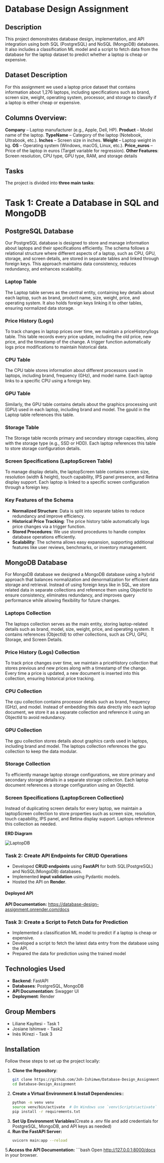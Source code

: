 # Database Design Assignment

## Description
This project demonstrates database design, implementation, and API integration using both SQL (PostgreSQL) and NoSQL (MongoDB) databases. It also includes a classification ML model and a script to fetch data from the database for the laptop dataset to predict whether a laptop is cheap or expensive.

## Dataset Description

For this assignment we used a laptop price dataset that  contains information about 1,276 laptops, including specifications such as brand, screen size, weight, operating system, processor, and storage to classify if a laptop is either cheap or expensive.

## Columns Overview:

**Company** – Laptop manufacturer (e.g., Apple, Dell, HP).
**Product** – Model name of the laptop.
**TypeName** – Category of the laptop (Notebook, Ultrabook, etc.).
**Inches** – Screen size in inches.
**Weight** – Laptop weight in kg.
**OS** – Operating system (Windows, macOS, Linux, etc.).
**Price_euros** – Price of the laptop in euros (Target variable for regression).
**Other Features**: Screen resolution, CPU type, GPU type, RAM, and storage details

## Tasks

The project is divided into **three main tasks**:

# Task 1: Create a Database in SQL and MongoDB

## PostgreSQL Database

Our PostgreSQL database is designed to store and manage information about laptops and their specifications efficiently. The schema follows a relational structure where different aspects of a laptop, such as CPU, GPU, storage, and screen details, are stored in separate tables and linked through foreign keys. This approach maintains data consistency, reduces redundancy, and enhances scalability.

### Laptop Table
The Laptop table serves as the central entity, containing key details about each laptop, such as brand, product name, size, weight, price, and operating system. It also holds foreign keys linking it to other tables, ensuring normalized data storage.

### Price History (Logs)
To track changes in laptop prices over time, we maintain a priceHistory/logs table. This table records every price update, including the old price, new price, and the timestamp of the change. A trigger function automatically logs price modifications to maintain historical data.

### CPU Table
The CPU table stores information about different processors used in laptops, including brand, frequency (GHz), and model name. Each laptop links to a specific CPU using a foreign key.

### GPU Table
Similarly, the GPU table contains details about the graphics processing unit (GPU) used in each laptop, including brand and model. The gpuId in the Laptop table references this table.

### Storage Table
The Storage table records primary and secondary storage capacities, along with the storage type (e.g., SSD or HDD). Each laptop references this table to store storage configuration details.

### Screen Specifications (LaptopScreen Table)
To manage display details, the laptopScreen table contains screen size, resolution (width & height), touch capability, IPS panel presence, and Retina display support. Each laptop is linked to a specific screen configuration through a foreign key.

### Key Features of the Schema
- **Normalized Structure**: Data is split into separate tables to reduce redundancy and improve efficiency.
- **Historical Price Tracking**: The price history table automatically logs price changes via a trigger function.
- **Stored Procedures**: We use stored procedures to handle complex database operations efficiently.
- **Scalability**: The schema allows easy expansion, supporting additional features like user reviews, benchmarks, or inventory management.

## MongoDB Database

For MongoDB database we designed a MongoDB database using a hybrid approach that balances normalization and denormalization for efficient data storage and retrieval. Instead of using foreign keys like in SQL, we store related data in separate collections and reference them using ObjectId to ensure consistency, eliminates redundancy, and improves query performance while allowing flexibility for future changes.

### Laptops Collection
The laptops collection serves as the main entity, storing laptop-related details such as brand, model, size, weight, price, and operating system. It contains references (ObjectId) to other collections, such as CPU, GPU, Storage, and Screen Details.

### Price History (Logs) Collection
To track price changes over time, we maintain a priceHistory collection that stores previous and new prices along with a timestamp of the change. Every time a price is updated, a new document is inserted into this collection, ensuring historical price tracking.

### CPU Collection
The cpu collection contains processor details such as brand, frequency (GHz), and model. Instead of embedding this data directly into each laptop document, we store it as a separate collection and reference it using an ObjectId to avoid redundancy.

### GPU Collection
The gpu collection stores details about graphics cards used in laptops, including brand and model. The laptops collection references the gpu collection to keep the data modular.

### Storage Collection
To efficiently manage laptop storage configurations, we store primary and secondary storage details in a separate storage collection. Each laptop document references a storage configuration using an ObjectId.

### Screen Specifications (LaptopScreen Collection)
Instead of duplicating screen details for every laptop, we maintain a laptopScreen collection to store properties such as screen size, resolution, touch capability, IPS panel, and Retina display support. Laptops reference this collection as needed.

**ERD Diagram** 

![LaptopDB](https://github.com/user-attachments/assets/65354485-dfa7-4a47-bc91-091fa251ec15)


### **Task 2: Create API Endpoints for CRUD Operations**
- Developed **CRUD endpoints** using **FastAPI** for both SQL(PostgreSQL) and NoSQL(MongoDB) databases.
- Implemented **input validation** using Pydantic models.
- Hosted the API on **Render**.
#### Deployed API
**API Documentation:** https://database-design-assignment.onrender.com/docs

### **Task 3: Create a Script to Fetch Data for Prediction**
- Implemented a classification ML model to predict if a laptop is cheap or expensive.
- Developed a script to fetch the latest data entry from the database using the API.
- Prepared the data for prediction using the trained model


## Technologies Used
- **Backend**: FastAPI
- **Databases**: PostgreSQL, MongoDB
- **API Documentation**: Swagger UI
- **Deployment**: Render


## Group Members 
- Liliane Kayitesi - Task 1
- Josiane Ishimwe - Task2
- Inès IKirezi - Task 3

## Installation
Follow these steps to set up the project locally:

1. **Clone the Repository**:
   ```bash
   git clone https://github.com/Joh-Ishimwe/Database-Design_Assignment.git
   cd Database-Design_Assignment
2. **Create a Virtual Environment & Install Dependencies:**:
   ```bash
   python -m venv venv
   source venv/bin/activate  # On Windows use `venv\Scripts\activate`
   pip install -r requirements.txt

3. **Set Up Environment Variables**(Create a .env file and add credentials for PostgreSQL, MongoDB, and API keys as needed)
4. **Run the FastAPI Server:**
   ```bash
   uvicorn main:app --reload
5.**Access the API Documentation:**
    ```bash 
    Open http://127.0.0.1:8000/docs in your browser.



   
